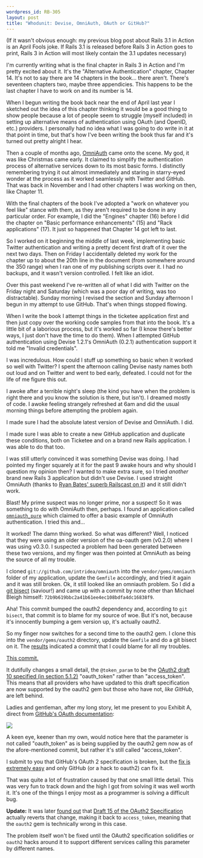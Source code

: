 ```yaml
--- 
wordpress_id: RB-305
layout: post
title: "Whodunit: Devise, OmniAuth, OAuth or GitHub?"
---
```


(If it wasn't obvious enough: my previous blog post about Rails 3.1 in Action is an April Fools joke. If Rails 3.1 is released before Rails 3 in Action goes to print, Rails 3 in Action will most likely contain the 3.1 updates necessary)

I'm currently writing what is the final chapter in Rails 3 in Action and I'm pretty excited about it. It's the "Alternative Authentication" chapter, Chapter 14. It's not to say there are 14 chapters in the book... there aren't. There's seventeen chapters two, maybe three appendicies. This happens to be the last chapter I have to work on and its number is 14.

When I begun writing the book back near the end of April last year I sketched out the idea of this chapter thinking it would be a good thing to show people because a lot of people seem to struggle (myself included) in setting up alternative means of authentication using OAuth (and OpenID, etc.) providers. I personally had no idea what I was going to do write in it at that point in time, but that's how I've been writing the book thus far and it's turned out pretty alright I hear.

Then a couple of months ago, <a href='http://github.com/intridea/omniauth'>OmniAuth</a> came onto the scene. My god, it was like Christmas came early. It claimed to simplify the authentication process of alternative services down to its most basic forms. I distinctly remembering trying it out almost immediately and staring in starry-eyed wonder at the process as it worked seamlessly with Twitter and GitHub. That was back in November and I had other chapters I was working on then, like Chapter 11.

With the final chapters of the book I've adopted a "work on whatever you feel like" stance with them, as they aren't required to be done in any particular order. For example, I did the "Engines" chapter (16) before I did the chapter on "Basic performance enhancements" (15) and "Rack applications" (17). It just so happened that Chapter 14 got left to last.

So I worked on it beginning the middle of last week, implementing basic Twitter authentication and writing a pretty decent first draft of it over the next two days. Then on Friday I accidentally deleted my work for the chapter up to about the 20th line in the document (from somewhere around the 350 range) when I ran one of my publishing scripts over it. I had no backups, and it wasn't version controlled. I felt like an idiot.

Over this past weekend I've re-written all of what I did with Twitter on the Friday night and Saturday (which was a poor day of writing, was too distractable). Sunday morning I revised the section and Sunday afternoon I begun in my attempt to use GitHub. That's when things stopped flowing.

When I write the book I attempt things in the ticketee application first and then just copy over the working code samples from that into the book. It's a little bit of a laborious process, but it's worked so far (I know there's better ways, I just don't have the time to do them). When I attempted GitHub authentication using Devise 1.2.1's OmniAuth (0.2.1) authentication support it told me "Invalid credentials".

I was incredulous. How could I stuff up something so basic when it worked so well with Twitter? I spent the afternoon calling Devise nasty names both out loud and on Twitter and went to bed early, defeated. I could not for the life of me figure this out.

I awoke after a terrible night's sleep (the kind you have when the problem is right there and you know the solution is there, but isn't). I dreamed mostly of code. I awoke feeling strangely refreshed at 6am and did the usual morning things before attempting the problem again.

I made sure I had the absolute latest version of Devise and OmniAuth. I did. 

I made sure I was able to create a new GitHub application and duplicate these conditions, both on Ticketee and on a brand new Rails application. I was able to do that too.

I was still utterly convinced it was something Devise was doing. I had pointed my finger squarely at it for the past 9 awake hours and why should I question my opinion then? I wanted to make extra sure, so I tried *another* brand new Rails 3 application but didn't use Devise. I used straight OmniAuth (thanks to <a href='http://railscasts.com/episodes/241-simple-omniauth'>Ryan Bates' superb Railscast on it</a>) and it still didn't work.

Blast! My prime suspect was no longer prime, nor a suspect! So it was something to do with OmniAuth then, perhaps. I found an application called <a href='http://github.com/markusproske/omniauth_pure'>`omniauth_pure`</a> which claimed to offer a basic example of OmniAuth authentication. I tried this and...

It worked! The damn thing worked. So what was different? Well, I noticed that they were using an older version of the oa-oauth gem (v0.2.0) where I was using v0.3.0. I suspected a problem had been generated between these two versions, and my finger was then pointed at OmniAuth as being the source of all my trouble.

I cloned `git://github.com/intridea/omniauth` into the `vendor/gems/omniauth` folder of my application, update the `Gemfile` accordingly, and tried it again and it was still broken. Ok, it still looked like an omniauth problem. So I did a <a href='https://gist.github.com/912916'>git bisect</a> (saviour!) and came up with a commit by none other than Michael Bleigh himself: `72b9b619bbc2a41b61ee4ec108bdfa4dc16838f9`.

Aha! This commit bumped the oauth2 dependency and, according to `git bisect`, that commit is to blame for my source of woe. But it's not, because it's innocently bumping a gem version up, it's actually oauth2.

So my finger now switches for a second time to the oauth2 gem. I clone this into the `vendor/gems/oauth2` directory, update the `Gemfile` and do a git bisect on it. The <a href='https://gist.github.com/912926'>results</a> indicated a commit that I could blame for all my troubles.

<a href='https://github.com/intridea/oauth2/commit/1dbfe18af997c45a69fdea29192f599f20d80879'>This commit.</a>

It dutifully changes a small detail, the `@token_param` to be the <a href='http://tools.ietf.org/html/draft-ietf-oauth-v2-10#section-5.1.2'>OAuth2 draft 10 specified (in section 5.1.2)</a> "oauth\_token" rather than "access_token". This means that all providers who have updated to this draft specification are now supported by the oauth2 gem but those who have not, *like GitHub*, are left behind.

Ladies and gentleman, after my long story, let me present to you Exhibit A, direct from <a href='http://develop.github.com/p/oauth.html'>GitHub's OAuth documentation</a>:

<img src='https://img.skitch.com/20110411-qn2ps6uckm4deq851ubydjtf71.png' />

A keen eye, keener than my own, would notice here that the parameter is not called "oauth\_token" as is being supplied by the oauth2 gem now as of the afore-mentioned commit, but rather it's still called "access_token".

I submit to you that GitHub's OAuth 2 specification is broken, but the <a href='http://support.github.com/discussions/site/3398-your-oauth-implementation-is-broken-but-heres-a-fix'>fix is extremely easy</a> and only GitHub (or a hack to oauth2) can fix it.

That was quite a lot of frustration caused by that one small little detail. This was very fun to track down and the high I got from solving it was well worth it. It's one of the things I enjoy most as a programmer is solving a difficult bug.

<strong>Update:</strong> It was later <a href='https://github.com/intridea/oauth2/issues/44#issuecomment-993151'>found out</a> that <a href='http://tools.ietf.org/id/draft-ietf-oauth-v2-15.txt'>Draft 15 of the OAuth2 Specification</a> actually reverts that change, making it back to `access_token`, meaning that the `oauth2` gem is technically wrong in this case.

The problem itself won't be fixed until the OAuth2 specification solidifies or `oauth2` hacks around it to support different services calling this parameter by different names.
